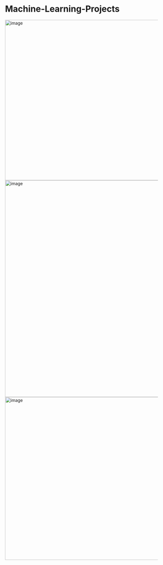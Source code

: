 # Machine-Learning-Projects

<img width="936" height="527" alt="image" src="https://github.com/user-attachments/assets/420b8e25-304b-4e35-8922-296523f50326" />
<img width="1027" height="712" alt="image" src="https://github.com/user-attachments/assets/89f8264b-8f92-4d34-8c6f-d8c1922cc8f8" />
<img width="527" height="535" alt="image" src="https://github.com/user-attachments/assets/a32f612e-7c08-426f-8424-4fbf92c90a7c" />
